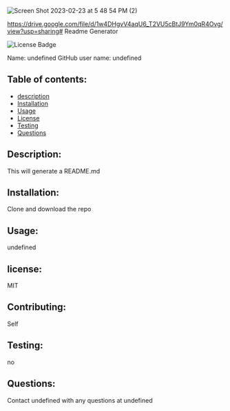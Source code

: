 
![Screen Shot 2023-02-23 at 5 48 54 PM (2)](https://user-images.githubusercontent.com/113862737/221427326-1a772a7d-243e-4a3f-ac86-395e960ba882.png)

https://drive.google.com/file/d/1w4DHgvV4aqU6_T2VU5cBtJ9Ym0qR4Ovg/view?usp=sharing# Readme Generator

![License Badge](https://img.shields.io/static/v1?label=License&message=MIT&color=blue)

Name: undefined
GitHub user name: undefined

## Table of contents:

- [description](#description)
- [Installation](#Installation)
- [Usage](#usage)
- [License](#license)
- [Testing](#testing)
- [Questions](#questions)

## Description:

This will generate a README.md

## Installation:

Clone and download the repo

## Usage:

undefined

## license:

MIT

## Contributing:

Self

## Testing:

no

## Questions:

Contact undefined with any questions at undefined
